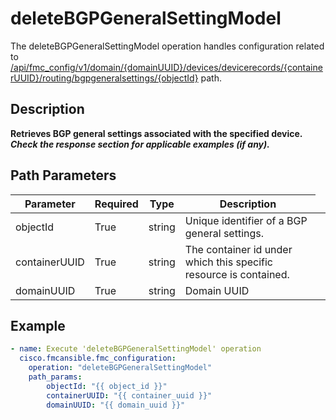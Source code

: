 # deleteBGPGeneralSettingModel

The deleteBGPGeneralSettingModel operation handles configuration related to [/api/fmc_config/v1/domain/{domainUUID}/devices/devicerecords/{containerUUID}/routing/bgpgeneralsettings/{objectId}](/paths//api/fmc_config/v1/domain/{domain_uuid}/devices/devicerecords/{container_uuid}/routing/bgpgeneralsettings/{object_id}.md) path.&nbsp;
## Description
**Retrieves BGP general settings associated with the specified device. _Check the response section for applicable examples (if any)._**

## Path Parameters
| Parameter | Required | Type | Description |
| --------- | -------- | ---- | ----------- |
| objectId | True | string <td colspan=3> Unique identifier of a BGP general settings. |
| containerUUID | True | string <td colspan=3> The container id under which this specific resource is contained. |
| domainUUID | True | string <td colspan=3> Domain UUID |

## Example
```yaml
- name: Execute 'deleteBGPGeneralSettingModel' operation
  cisco.fmcansible.fmc_configuration:
    operation: "deleteBGPGeneralSettingModel"
    path_params:
        objectId: "{{ object_id }}"
        containerUUID: "{{ container_uuid }}"
        domainUUID: "{{ domain_uuid }}"

```
